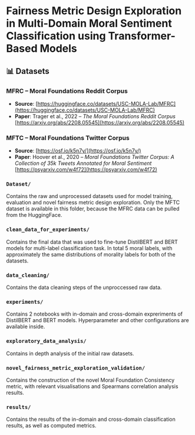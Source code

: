 # Fairness Metric Design Exploration in Multi-Domain Moral Sentiment Classification using Transformer-Based Models


## 📊 Datasets

### MFRC – Moral Foundations Reddit Corpus
- **Source**: [https://huggingface.co/datasets/USC-MOLA-Lab/MFRC](https://huggingface.co/datasets/USC-MOLA-Lab/MFRC)
- **Paper**: Trager et al., 2022 – *The Moral Foundations Reddit Corpus*  
  [https://arxiv.org/abs/2208.05545](https://arxiv.org/abs/2208.05545)

### MFTC – Moral Foundations Twitter Corpus
- **Source**: [https://osf.io/k5n7y/](https://osf.io/k5n7y/)
- **Paper**: Hoover et al., 2020 – *Moral Foundations Twitter Corpus: A Collection of 35k Tweets Annotated for Moral Sentiment*  
  [https://psyarxiv.com/w4f72](https://psyarxiv.com/w4f72)

### `Dataset/`
Contains the raw and unprocessed datasets used for model training, evaluation and novel fairness metric design exploration. Only the MFTC dataset is available in this folder, because the MFRC data can be pulled from the HuggingFace.

  ### `clean_data_for_experiments/`
Contains the final data that was used to fine-tune DistilBERT and BERT models for multi-label classification task. In total 5 moral labels, with approximately the same distributions of morality labels for both of the datasets.
  
  ### `data_cleaning/`
  Contains the data cleaning steps of the unproccessed raw data.

  
  ### `experiments/`
  Contains 2 notebooks with in-domain and cross-domain expreriments of DistilBERT and BERT models. Hyperparameter and other configurations are available inside. 


  ### `exploratory_data_analysis/`
  Contains in depth analysis of the initial raw datasets.

  
  ### `novel_fairness_metric_exploration_validation/`
  Contains the construction of the novel Moral Foundation Consistency metric, with relevant visualisations and Spearmans correlation analysis results.

  ### `results/`
  Contains the results of the in-domain and cross-domain classification results, as well as computed metrics.
